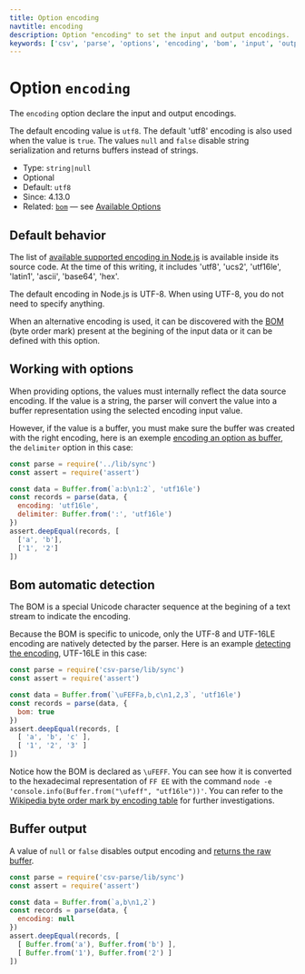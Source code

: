 ```yaml
---
title: Option encoding
navtitle: encoding
description: Option "encoding" to set the input and output encodings.
keywords: ['csv', 'parse', 'options', 'encoding', 'bom', 'input', 'output', 'utf8', 'utf16', 'ascii', 'base64', 'hex']
---
```


# Option `encoding`

The `encoding` option declare the input and output encodings.

The default encoding value is `utf8`. The default 'utf8' encoding is also used when the value is `true`. The values `null` and `false` disable string serialization and returns buffers instead of strings.

* Type: `string|null`
* Optional
* Default: `utf8`
* Since: 4.13.0
* Related: [`bom`](/parse/options/bom/) &mdash; see [Available Options](/parse/options/#available-options)

## Default behavior

The list of [available supported encoding in Node.js](https://github.com/nodejs/node/blob/master/lib/buffer.js) is available inside its source code. At the time of this writing, it includes 'utf8', 'ucs2', 'utf16le', 'latin1', 'ascii', 'base64', 'hex'.

The default encoding in Node.js is UTF-8. When using UTF-8, you do not need to specify anything.

When an alternative encoding is used, it can be discovered with the [BOM](/parse/options/bom/) (byte order mark) present at the begining of the input data or it can be defined with this option.

## Working with options

When providing options, the values must internally reflect the data source encoding. If the value is a string, the parser will convert the value into a buffer representation using the selected encoding input value.

However, if the value is a buffer, you must make sure the buffer was created with the right encoding, here is an exemple [encoding an option as buffer](https://github.com/adaltas/node-csv-parse/blob/master/samples/option.encoding.buffer.js), the `delimiter` option in this case:

```js
const parse = require('../lib/sync')
const assert = require('assert')

const data = Buffer.from(`a:b\n1:2`, 'utf16le')
const records = parse(data, {
  encoding: 'utf16le',
  delimiter: Buffer.from(':', 'utf16le')
})
assert.deepEqual(records, [
  ['a', 'b'],
  ['1', '2']
])
```

## Bom automatic detection

The BOM is a special Unicode character sequence at the begining of a text stream to indicate the encoding.

Because the BOM is specific to unicode, only the UTF-8 and UTF-16LE encoding are natively detected by the parser. Here is an example [detecting the encoding](https://github.com/adaltas/node-csv-parse/blob/master/samples/option.encoding.detection.js), UTF-16LE in this case:

```js
const parse = require('csv-parse/lib/sync')
const assert = require('assert')

const data = Buffer.from(`\uFEFFa,b,c\n1,2,3`, 'utf16le')
const records = parse(data, {
  bom: true
})
assert.deepEqual(records, [
  [ 'a', 'b', 'c' ],
  [ '1', '2', '3' ]
])
```

Notice how the BOM is declared as `\uFEFF`. You can see how it is converted to the hexadecimal representation of `FF EE` with the command `node -e 'console.info(Buffer.from("\ufeff", "utf16le"))'`. You can refer to the [Wikipedia byte order mark by encoding table](https://en.wikipedia.org/wiki/Byte_order_mark) for further investigations.

## Buffer output

A value of `null` or `false` disables output encoding and [returns the raw buffer](https://github.com/adaltas/node-csv-parse/blob/master/samples/option.encoding.buffer.js).

```js
const parse = require('csv-parse/lib/sync')
const assert = require('assert')

const data = Buffer.from(`a,b\n1,2`)
const records = parse(data, {
  encoding: null
})
assert.deepEqual(records, [
  [ Buffer.from('a'), Buffer.from('b') ],
  [ Buffer.from('1'), Buffer.from('2') ]
])
```
